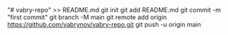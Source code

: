 "# vabry-repo" >> README.md
git init
git add README.md
git commit -m "first commit"
git branch -M main
git remote add origin https://github.com/vabrynov/vabry-repo.git
git push -u origin main

